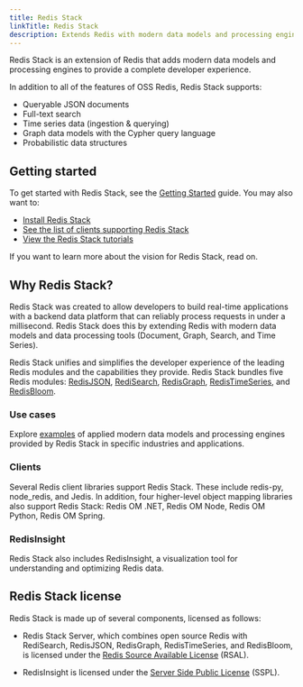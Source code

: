 ```yaml
---
title: Redis Stack
linkTitle: Redis Stack
description: Extends Redis with modern data models and processing engines. Includes documentation for the bundled Redis modules and RedisInsight.
---
```


Redis Stack is an extension of Redis that adds modern data models and processing engines to provide a complete developer experience.

In addition to all of the features of OSS Redis, Redis Stack supports:

* Queryable JSON documents
* Full-text search
* Time series data (ingestion & querying)
* Graph data models with the Cypher query language
* Probabilistic data structures

## Getting started

To get started with Redis Stack, see the [Getting Started](/docs/stack/get-started/) guide. You may also want to:

* [Install Redis Stack](/docs/stack/get-started/install/)
* [See the list of clients supporting Redis Stack](/docs/stack/get-started/clients/)
* [View the Redis Stack tutorials](/docs/stack/get-started/tutorials/)

If you want to learn more about the vision for Redis Stack, read on.

## Why Redis Stack?

Redis Stack was created to allow developers to build real-time applications with a backend data platform that can reliably process requests in under a millisecond. Redis Stack does this by extending Redis with modern data models and data processing tools (Document, Graph, Search, and Time Series).

Redis Stack unifies and simplifies the developer experience of the leading Redis modules and the capabilities they provide. Redis Stack bundles five Redis modules: [RedisJSON](/docs/stack/json), [RediSearch](/docs/stack/search), [RedisGraph](/docs/stack/graph), [RedisTimeSeries](/docs/stack/timeseries), and [RedisBloom](/docs/stack/bloom).

### Use cases

Explore [examples](/docs/stack/use-cases/) of applied modern data models and processing engines provided by Redis Stack in specific industries and applications.

### Clients

Several Redis client libraries support Redis Stack. These include redis-py, node_redis, and Jedis. In addition, four higher-level object mapping libraries also support Redis Stack: Redis OM .NET, Redis OM Node, Redis OM Python, Redis OM Spring.

### RedisInsight

Redis Stack also includes RedisInsight, a visualization tool for understanding and optimizing Redis data.

## Redis Stack license

Redis Stack is made up of several components, licensed as follows:

* Redis Stack Server, which combines open source Redis with RediSearch, RedisJSON, RedisGraph, RedisTimeSeries, and RedisBloom, is licensed under the [Redis Source Available License](https://github.com/RediSearch/RediSearch/blob/master/LICENSE) (RSAL).

* RedisInsight is licensed under the [Server Side Public License](https://en.wikipedia.org/wiki/Server_Side_Public_License) (SSPL).

